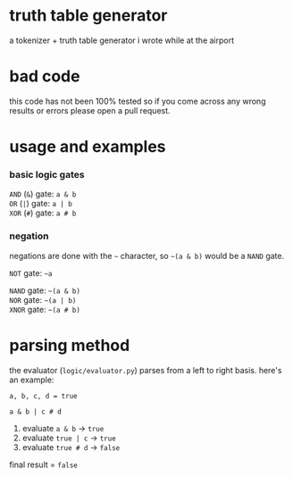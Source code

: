 # truth table generator

a tokenizer + truth table generator i wrote while at the airport

# bad code

this code has not been 100% tested so if you come across any wrong results or errors please open a pull request.

# usage and examples

### basic logic gates

`AND` (`&`) gate: `a & b`  
`OR` (`|`) gate: `a | b`  
`XOR` (`#`) gate: `a # b`  

### negation

negations are done with the `~` character, so `~(a & b)` would be a `NAND` gate.

`NOT` gate: `~a`

`NAND` gate: `~(a & b)`  
`NOR` gate: `~(a | b)`  
`XNOR` gate: `~(a # b)`  

# parsing method

the evaluator (`logic/evaluator.py`) parses from a left to right basis. here's an example:  

`a, b, c, d = true`

`a & b | c # d`    

1. evaluate `a & b` -> `true`
2. evaluate `true | c` -> `true`
3. evaluate `true # d` -> `false`

final result = `false`
